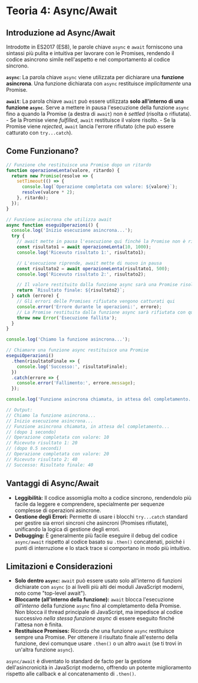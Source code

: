 # Teoria 4: Async/Await

## Introduzione ad Async/Await

Introdotte in ES2017 (ES8), le parole chiave `async` e `await` forniscono una sintassi più pulita e intuitiva per lavorare con le Promises, rendendo il codice asincrono simile nell'aspetto e nel comportamento al codice sincrono.

**`async`**: La parola chiave `async` viene utilizzata per dichiarare una **funzione asincrona**. Una funzione dichiarata con `async` restituisce *implicitamente* una Promise.

**`await`**: La parola chiave `await` può essere utilizzata **solo all'interno di una funzione `async`**. Serve a mettere in pausa l'esecuzione della funzione `async` fino a quando la Promise (a destra di `await`) non è *settled* (risolta o rifiutata).
    - Se la Promise viene *fulfilled*, `await` restituisce il valore risolto.
    - Se la Promise viene *rejected*, `await` lancia l'errore rifiutato (che può essere catturato con `try...catch`).

## Come Funzionano?

```javascript
// Funzione che restituisce una Promise dopo un ritardo
function operazioneLenta(valore, ritardo) {
  return new Promise(resolve => {
    setTimeout(() => {
      console.log(`Operazione completata con valore: ${valore}`);
      resolve(valore * 2);
    }, ritardo);
  });
}

// Funzione asincrona che utilizza await
async function eseguiOperazioni() {
  console.log('Inizio esecuzione asincrona...');
  try {
    // await mette in pausa l'esecuzione qui finché la Promise non è risolta
    const risultato1 = await operazioneLenta(10, 1000);
    console.log('Ricevuto risultato 1:', risultato1);

    // L'esecuzione riprende, await mette di nuovo in pausa
    const risultato2 = await operazioneLenta(risultato1, 500);
    console.log('Ricevuto risultato 2:', risultato2);

    // Il valore restituito dalla funzione async sarà una Promise risolta con questo valore
    return `Risultato finale: ${risultato2}`;
  } catch (errore) {
    // Gli errori delle Promises rifiutate vengono catturati qui
    console.error('Errore durante le operazioni:', errore);
    // La Promise restituita dalla funzione async sarà rifiutata con questo errore
    throw new Error('Esecuzione fallita');
  }
}

console.log('Chiamo la funzione asincrona...');

// Chiamare una funzione async restituisce una Promise
eseguiOperazioni()
  .then(risultatoFinale => {
    console.log('Successo:', risultatoFinale);
  })
  .catch(errore => {
    console.error('Fallimento:', errore.message);
  });

console.log('Funzione asincrona chiamata, in attesa del completamento...');

// Output:
// Chiamo la funzione asincrona...
// Inizio esecuzione asincrona...
// Funzione asincrona chiamata, in attesa del completamento...
// (dopo 1 secondo)
// Operazione completata con valore: 10
// Ricevuto risultato 1: 20
// (dopo 0.5 secondi)
// Operazione completata con valore: 20
// Ricevuto risultato 2: 40
// Successo: Risultato finale: 40
```

## Vantaggi di Async/Await

-   **Leggibilità:** Il codice assomiglia molto a codice sincrono, rendendolo più facile da leggere e comprendere, specialmente per sequenze complesse di operazioni asincrone.
-   **Gestione degli Errori:** Permette di usare i blocchi `try...catch` standard per gestire sia errori sincroni che asincroni (Promises rifiutate), unificando la logica di gestione degli errori.
-   **Debugging:** È generalmente più facile eseguire il debug del codice `async/await` rispetto al codice basato su `.then()` concatenati, poiché i punti di interruzione e lo stack trace si comportano in modo più intuitivo.

## Limitazioni e Considerazioni

-   **Solo dentro `async`:** `await` può essere usato solo all'interno di funzioni dichiarate con `async` (o ai livelli più alti dei moduli JavaScript moderni, noto come "top-level await").
-   **Bloccante (all'interno della funzione):** `await` blocca l'esecuzione *all'interno* della funzione `async` fino al completamento della Promise. Non blocca il thread principale di JavaScript, ma impedisce al codice successivo *nella stessa funzione async* di essere eseguito finché l'attesa non è finita.
-   **Restituisce Promises:** Ricorda che una funzione `async` restituisce sempre una Promise. Per ottenere il risultato finale all'esterno della funzione, devi comunque usare `.then()` o un altro `await` (se ti trovi in un'altra funzione `async`).

`async/await` è diventato lo standard de facto per la gestione dell'asincronicità in JavaScript moderno, offrendo un potente miglioramento rispetto alle callback e al concatenamento di `.then()`.